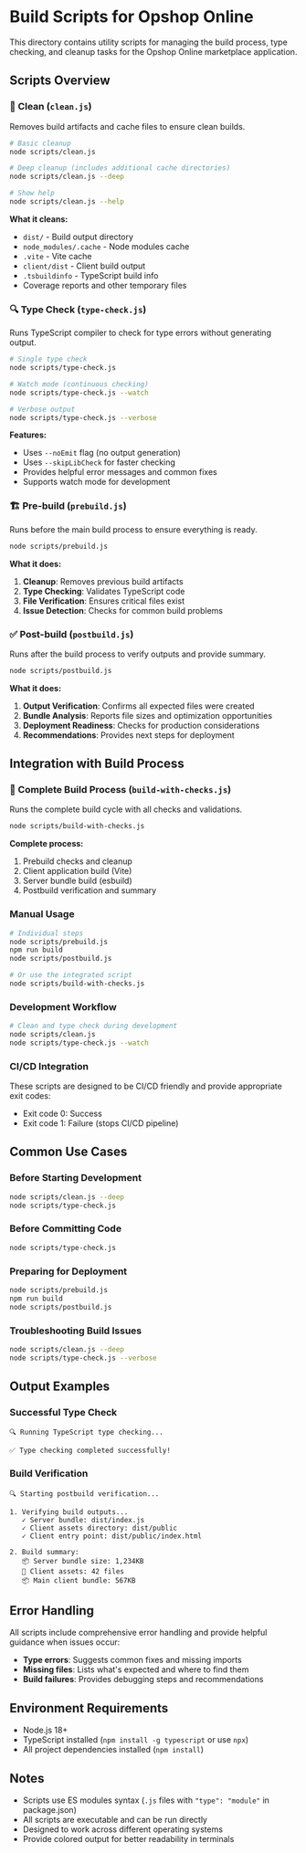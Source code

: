 # Build Scripts for Opshop Online

This directory contains utility scripts for managing the build process, type checking, and cleanup tasks for the Opshop Online marketplace application.

## Scripts Overview

### 🧹 Clean (`clean.js`)
Removes build artifacts and cache files to ensure clean builds.

```bash
# Basic cleanup
node scripts/clean.js

# Deep cleanup (includes additional cache directories)
node scripts/clean.js --deep

# Show help
node scripts/clean.js --help
```

**What it cleans:**
- `dist/` - Build output directory
- `node_modules/.cache` - Node modules cache
- `.vite` - Vite cache
- `client/dist` - Client build output
- `.tsbuildinfo` - TypeScript build info
- Coverage reports and other temporary files

### 🔍 Type Check (`type-check.js`)
Runs TypeScript compiler to check for type errors without generating output.

```bash
# Single type check
node scripts/type-check.js

# Watch mode (continuous checking)
node scripts/type-check.js --watch

# Verbose output
node scripts/type-check.js --verbose
```

**Features:**
- Uses `--noEmit` flag (no output generation)
- Uses `--skipLibCheck` for faster checking
- Provides helpful error messages and common fixes
- Supports watch mode for development

### 🏗️ Pre-build (`prebuild.js`)
Runs before the main build process to ensure everything is ready.

```bash
node scripts/prebuild.js
```

**What it does:**
1. **Cleanup**: Removes previous build artifacts
2. **Type Checking**: Validates TypeScript code
3. **File Verification**: Ensures critical files exist
4. **Issue Detection**: Checks for common build problems

### ✅ Post-build (`postbuild.js`)
Runs after the build process to verify outputs and provide summary.

```bash
node scripts/postbuild.js
```

**What it does:**
1. **Output Verification**: Confirms all expected files were created
2. **Bundle Analysis**: Reports file sizes and optimization opportunities
3. **Deployment Readiness**: Checks for production considerations
4. **Recommendations**: Provides next steps for deployment

## Integration with Build Process

### 🚀 Complete Build Process (`build-with-checks.js`)
Runs the complete build cycle with all checks and validations.

```bash
node scripts/build-with-checks.js
```

**Complete process:**
1. Prebuild checks and cleanup
2. Client application build (Vite)
3. Server bundle build (esbuild)
4. Postbuild verification and summary

### Manual Usage
```bash
# Individual steps
node scripts/prebuild.js
npm run build
node scripts/postbuild.js

# Or use the integrated script
node scripts/build-with-checks.js
```

### Development Workflow
```bash
# Clean and type check during development
node scripts/clean.js
node scripts/type-check.js --watch
```

### CI/CD Integration
These scripts are designed to be CI/CD friendly and provide appropriate exit codes:
- Exit code 0: Success
- Exit code 1: Failure (stops CI/CD pipeline)

## Common Use Cases

### Before Starting Development
```bash
node scripts/clean.js --deep
node scripts/type-check.js
```

### Before Committing Code
```bash
node scripts/type-check.js
```

### Preparing for Deployment
```bash
node scripts/prebuild.js
npm run build
node scripts/postbuild.js
```

### Troubleshooting Build Issues
```bash
node scripts/clean.js --deep
node scripts/type-check.js --verbose
```

## Output Examples

### Successful Type Check
```
🔍 Running TypeScript type checking...

✅ Type checking completed successfully!
```

### Build Verification
```
🔍 Starting postbuild verification...

1. Verifying build outputs...
   ✓ Server bundle: dist/index.js
   ✓ Client assets directory: dist/public
   ✓ Client entry point: dist/public/index.html

2. Build summary:
   📦 Server bundle size: 1,234KB
   📁 Client assets: 42 files
   📦 Main client bundle: 567KB
```

## Error Handling

All scripts include comprehensive error handling and provide helpful guidance when issues occur:

- **Type errors**: Suggests common fixes and missing imports
- **Missing files**: Lists what's expected and where to find them
- **Build failures**: Provides debugging steps and recommendations

## Environment Requirements

- Node.js 18+
- TypeScript installed (`npm install -g typescript` or use `npx`)
- All project dependencies installed (`npm install`)

## Notes

- Scripts use ES modules syntax (`.js` files with `"type": "module"` in package.json)
- All scripts are executable and can be run directly
- Designed to work across different operating systems
- Provide colored output for better readability in terminals